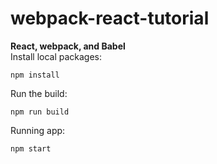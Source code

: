# webpack-react-tutorial <br />
<strong>React, webpack, and Babel</strong>  <br />
Install local packages:<p>```npm install```</p>
Run the build:<p>```npm run build```</p>
Running app:<p>```npm start```</p>
